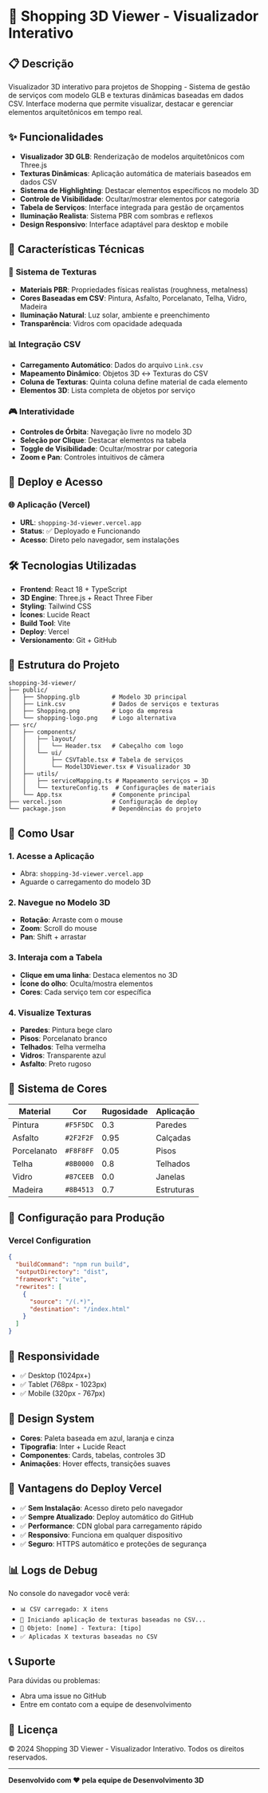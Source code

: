 # 🏬 Shopping 3D Viewer - Visualizador Interativo

## 📋 Descrição

Visualizador 3D interativo para projetos de Shopping - Sistema de gestão de serviços com modelo GLB e texturas dinâmicas baseadas em dados CSV. Interface moderna que permite visualizar, destacar e gerenciar elementos arquitetônicos em tempo real.

## ✨ Funcionalidades

* **Visualizador 3D GLB**: Renderização de modelos arquitetônicos com Three.js
* **Texturas Dinâmicas**: Aplicação automática de materiais baseados em dados CSV
* **Sistema de Highlighting**: Destacar elementos específicos no modelo 3D
* **Controle de Visibilidade**: Ocultar/mostrar elementos por categoria
* **Tabela de Serviços**: Interface integrada para gestão de orçamentos
* **Iluminação Realista**: Sistema PBR com sombras e reflexos
* **Design Responsivo**: Interface adaptável para desktop e mobile

## 🎯 Características Técnicas

### 🎨 **Sistema de Texturas**
- **Materiais PBR**: Propriedades físicas realistas (roughness, metalness)
- **Cores Baseadas em CSV**: Pintura, Asfalto, Porcelanato, Telha, Vidro, Madeira
- **Iluminação Natural**: Luz solar, ambiente e preenchimento
- **Transparência**: Vidros com opacidade adequada

### 📊 **Integração CSV**
- **Carregamento Automático**: Dados do arquivo `Link.csv`
- **Mapeamento Dinâmico**: Objetos 3D ↔ Texturas do CSV
- **Coluna de Texturas**: Quinta coluna define material de cada elemento
- **Elementos 3D**: Lista completa de objetos por serviço

### 🎮 **Interatividade**
- **Controles de Órbita**: Navegação livre no modelo 3D
- **Seleção por Clique**: Destacar elementos na tabela
- **Toggle de Visibilidade**: Ocultar/mostrar por categoria
- **Zoom e Pan**: Controles intuitivos de câmera

## 🚀 Deploy e Acesso

### **🌐 Aplicação (Vercel)**

* **URL**: `shopping-3d-viewer.vercel.app`
* **Status**: ✅ Deployado e Funcionando
* **Acesso**: Direto pelo navegador, sem instalações

## 🛠️ Tecnologias Utilizadas

* **Frontend**: React 18 + TypeScript
* **3D Engine**: Three.js + React Three Fiber
* **Styling**: Tailwind CSS
* **Ícones**: Lucide React
* **Build Tool**: Vite
* **Deploy**: Vercel
* **Versionamento**: Git + GitHub

## 📁 Estrutura do Projeto

```
shopping-3d-viewer/
├── public/
│   ├── Shopping.glb         # Modelo 3D principal
│   ├── Link.csv             # Dados de serviços e texturas
│   ├── Shopping.png         # Logo da empresa
│   └── shopping-logo.png    # Logo alternativa
├── src/
│   ├── components/
│   │   ├── layout/
│   │   │   └── Header.tsx   # Cabeçalho com logo
│   │   └── ui/
│   │       ├── CSVTable.tsx # Tabela de serviços
│   │       └── Model3DViewer.tsx # Visualizador 3D
│   ├── utils/
│   │   ├── serviceMapping.ts # Mapeamento serviços ↔ 3D
│   │   └── textureConfig.ts  # Configurações de materiais
│   └── App.tsx              # Componente principal
├── vercel.json              # Configuração de deploy
└── package.json             # Dependências do projeto
```

## 🌟 **Como Usar**

### **1. Acesse a Aplicação**
* Abra: `shopping-3d-viewer.vercel.app`
* Aguarde o carregamento do modelo 3D

### **2. Navegue no Modelo 3D**
* **Rotação**: Arraste com o mouse
* **Zoom**: Scroll do mouse
* **Pan**: Shift + arrastar

### **3. Interaja com a Tabela**
* **Clique em uma linha**: Destaca elementos no 3D
* **Ícone do olho**: Oculta/mostra elementos
* **Cores**: Cada serviço tem cor específica

### **4. Visualize Texturas**
* **Paredes**: Pintura bege claro
* **Pisos**: Porcelanato branco
* **Telhados**: Telha vermelha
* **Vidros**: Transparente azul
* **Asfalto**: Preto rugoso

## 🎨 Sistema de Cores

| Material | Cor | Rugosidade | Aplicação |
|----------|-----|------------|-----------|
| Pintura | `#F5F5DC` | 0.3 | Paredes |
| Asfalto | `#2F2F2F` | 0.95 | Calçadas |
| Porcelanato | `#F8F8FF` | 0.05 | Pisos |
| Telha | `#8B0000` | 0.8 | Telhados |
| Vidro | `#87CEEB` | 0.0 | Janelas |
| Madeira | `#8B4513` | 0.7 | Estruturas |

## 🔧 Configuração para Produção

### **Vercel Configuration**
```json
{
  "buildCommand": "npm run build",
  "outputDirectory": "dist",
  "framework": "vite",
  "rewrites": [
    {
      "source": "/(.*)",
      "destination": "/index.html"
    }
  ]
}
```

## 📱 Responsividade

* ✅ Desktop (1024px+)
* ✅ Tablet (768px - 1023px)
* ✅ Mobile (320px - 767px)

## 🎨 Design System

* **Cores**: Paleta baseada em azul, laranja e cinza
* **Tipografia**: Inter + Lucide React
* **Componentes**: Cards, tabelas, controles 3D
* **Animações**: Hover effects, transições suaves

## 🚀 **Vantagens do Deploy Vercel**

* ✅ **Sem Instalação**: Acesso direto pelo navegador
* ✅ **Sempre Atualizado**: Deploy automático do GitHub
* ✅ **Performance**: CDN global para carregamento rápido
* ✅ **Responsivo**: Funciona em qualquer dispositivo
* ✅ **Seguro**: HTTPS automático e proteções de segurança

## 📊 Logs de Debug

No console do navegador você verá:
- `📊 CSV carregado: X itens`
- `🎨 Iniciando aplicação de texturas baseadas no CSV...`
- `🎨 Objeto: [nome] - Textura: [tipo]`
- `✅ Aplicadas X texturas baseadas no CSV`

## 📞 Suporte

Para dúvidas ou problemas:
* Abra uma issue no GitHub
* Entre em contato com a equipe de desenvolvimento

## 📄 Licença

© 2024 Shopping 3D Viewer - Visualizador Interativo. Todos os direitos reservados.

---

**Desenvolvido com ❤️ pela equipe de Desenvolvimento 3D**